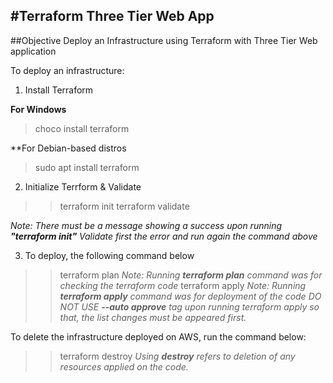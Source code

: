 #Terraform Three Tier Web App
---
##Objective
Deploy an Infrastructure using Terraform with Three Tier Web application

To deploy an infrastructure:

1. Install Terraform

**For Windows**
>choco install terraform

**For Debian-based distros
>sudo apt install terraform

2. Initialize Terrform & Validate
>>terraform init
>>terraform validate

*Note: There must be a message showing a success upon running **"terraform init"***
*Validate first the error and run again the command above*

3. To deploy, the following command below
>>terraform plan
*Note: Running **terraform plan** command was for checking the terraform code*
>>terraform apply
*Note: Running **terraform apply** command was for deployment of the code*
*DO NOT USE **--auto approve** tag upon running terraform apply so that, the list changes must be appeared first.*

To delete the infrastructure deployed on AWS, run the command below:
>>terraform destroy
*Using **destroy** refers to deletion of any resources applied on the code.*

